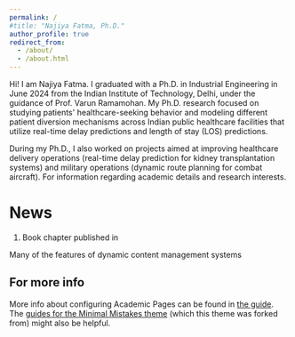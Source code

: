 ```yaml
---
permalink: /
#title: "Najiya Fatma, Ph.D."
author_profile: true
redirect_from: 
  - /about/
  - /about.html
---
```


Hi! I am Najiya Fatma. I graduated with a Ph.D. in Industrial Engineering in June 2024 from the Indian Institute of Technology, Delhi, under the guidance of Prof. Varun Ramamohan. My Ph.D. research focused on studying patients' healthcare-seeking behavior and modeling different patient diversion mechanisms across Indian public healthcare facilities that utilize real-time delay predictions and length of stay (LOS) predictions. 

During my Ph.D., I also worked on projects aimed at improving healthcare delivery operations (real-time delay prediction for kidney transplantation systems) and military operations (dynamic route planning for combat aircraft). For information regarding academic details and research interests. 


News
======
1. Book chapter published in

Many of the features of dynamic content management systems 

For more info
------
More info about configuring Academic Pages can be found in [the guide](https://academicpages.github.io/markdown/). The [guides for the Minimal Mistakes theme](https://mmistakes.github.io/minimal-mistakes/docs/configuration/) (which this theme was forked from) might also be helpful.
